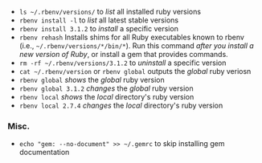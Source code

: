 - `ls ~/.rbenv/versions/` to *list* all installed ruby versions
- `rbenv install -l` to *list* all latest stable versions
- `rbenv install 3.1.2` to *install* a specific version
- `rbenv rehash` Installs shims for all Ruby executables known to rbenv (i.e., `~/.rbenv/versions/*/bin/*`). Run this command *after you install a new version of Ruby*, or install a gem that provides commands.
- `rm -rf ~/.rbenv/versions/3.1.2` to *uninstall* a specific version
- `cat ~/.rbenv/version` or `rbenv global` outputs the *global* ruby veriosn
- `rbenv global` *shows* the *global* ruby version
- `rbenv global 3.1.2` *changes* the *global* ruby version
- `rbenv local` *shows* the *local* directory's ruby version
- `rbenv local 2.7.4` *changes* the *local* directory's ruby version

### Misc.
- `echo "gem: --no-document" >> ~/.gemrc` to skip installing gem documentation
